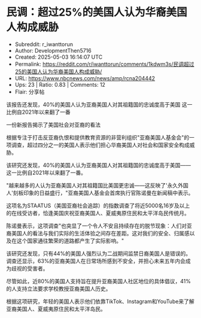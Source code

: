 # 民调：超过25%的美国人认为华裔美国人构成威胁

- Subreddit: r_iwanttorun
- Author: DevelopmentThen5716
- Created: 2025-05-03 16:14:07 UTC
- Permalink: https://reddit.com/r/iwanttorun/comments/1kdwm3s/民调超过25的美国人认为华裔美国人构成威胁/
- URL: https://www.nbcnews.com/news/amp/rcna204442
- Ups: 23 | Ratio: 0.83 | Comments: 12
- Flair: 分享帖


该报告还发现，40%的美国人认为亚裔美国人对其祖籍国的忠诚度高于美国
这一比例自2021年以来翻了一番

一份新报告揭示了美国社会对亚裔的看法

根据专注于打击反亚裔仇恨和提供教育资源的非营利组织"亚裔美国人基金会"的一项调查，超过四分之一的美国人表示他们担心华裔美国人对社会和国家安全构成威胁。

该研究还发现，40%的美国人认为亚裔美国人对其祖籍国的忠诚度高于美国——这一比例自2021年以来翻了一番。

"越来越多的人认为亚裔美国人对其祖籍国比美国更忠诚——这反映了'永久外国人'刻板印象的日益盛行，"亚裔美国人基金会首席执行官陈诺曼在新闻稿中表示。

这项名为STAATUS（美国亚裔社会追踪）的指数调查了将近5000名16岁及以上的在线受访者，恰逢美国庆祝亚裔美国人、夏威夷原住民和太平洋岛民传统月。

陈诺曼表示，这项调查"也突显了一个令人不安且持续存在的脱节现象：人们对亚裔美国人的看法与我们实际的生活体验之间存在差距。这对我们的安全、归属感以及在这个国家通往繁荣的道路都产生了实际影响。"

该研究还发现，只有44%的美国人强烈认为二战期间监禁日裔美国人是错误的。调查还显示，63%的亚裔美国人在日常场所感到不安全，并担心未来五年内会成为歧视的受害者。

尽管如此，近80%的美国人支持旨在提升亚裔美国人社区地位的具体倡议，41%的人支持立法要求学校教授亚裔美国人历史。

根据这项研究，年轻的美国人表示他们依靠TikTok、Instagram和YouTube来了解亚裔美国人、夏威夷原住民和太平洋岛民。

